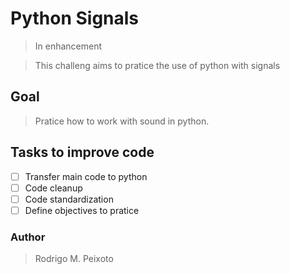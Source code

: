 # Python Signals

> In enhancement

> This challeng aims to pratice the use of python with signals

## Goal
> Pratice how to work with sound in python. 

## Tasks to improve code
- [ ] Transfer main code to python
- [ ] Code cleanup
- [ ] Code standardization
- [ ] Define objectives to pratice

### Author
> Rodrigo M. Peixoto